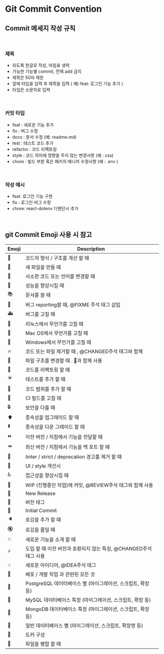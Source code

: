 # Git Commit Convention

## Commit 메세지 작성 규칙

<br>

### 제목

-   되도록 한글로 작성, 마침표 생략
-   가능한 기능별 commit, 전체 add 금지
-   제목은 50자 제한
-   앞에 타입을 입력 후 제목을 입력 ( 예) feat: 로그인 기능 추가 )
-   타입은 소문자로 입력

<br>

### 커밋 타입

-   feat : 새로운 기능 추가
-   fix : 버그 수정
-   docs : 문서 수정 (예: readme.md)
-   test : 테스트 코드 추가
-   refactor : 코드 리팩토링
-   style : 코드 의미에 영향을 주지 않는 변경사항 (예 : css)
-   chore : 빌드 부분 혹은 패키지 매니저 수정사항 (예 : .env )

<br>

### 작성 예시

-   feat: 로그인 기능 구현
-   fix : 로그인 버그 수정
-   chore: react-dotenv 디펜던시 추가

<br>

## git Commit Emoji 사용 시 참고

| Emoji | Description                                                       |
| ----- | ----------------------------------------------------------------- |
| 🎨    | 코드의 형식 / 구조를 개선 할 때                                   |
| 📰    | 새 파일을 만들 때                                                 |
| 📝    | 사소한 코드 또는 언어를 변경할 때                                 |
| 🐎    | 성능을 향상시킬 때                                                |
| 📚    | 문서를 쓸 때                                                      |
| 🐛    | 버그 reporting할 때, @FIXME 주석 태그 삽입                        |
| 🚑    | 버그를 고칠 때                                                    |
| 🐧    | 리눅스에서 무언가를 고칠 때                                       |
| 🍎    | Mac OS에서 무언가를 고칠 때                                       |
| 🏁    | Windows에서 무언가를 고칠 때                                      |
| 🔥    | 코드 또는 파일 제거할 때 , @CHANGED주석 태그와 함께               |
| 🚜    | 파일 구조를 변경할 때 . 🎨과 함께 사용                            |
| 🔨    | 코드를 리팩토링 할 때                                             |
| ☔️   | 테스트를 추가 할 때                                               |
| 🔬    | 코드 범위를 추가 할 때                                            |
| 💚    | CI 빌드를 고칠 때                                                 |
| 🔒    | 보안을 다룰 때                                                    |
| ⬆️    | 종속성을 업그레이드 할 때                                         |
| ⬇️    | 종속성을 다운 그레이드 할 때                                      |
| ⏩    | 이전 버전 / 지점에서 기능을 전달할 때                             |
| ⏪    | 최신 버전 / 지점에서 기능을 백 포트 할 때                         |
| 👕    | linter / strict / deprecation 경고를 제거 할 때                   |
| 💄    | UI / style 개선시                                                 |
| ♿️   | 접근성을 향상시킬 때                                              |
| 🚧    | WIP (진행중인 작업)에 커밋, @REVIEW주석 태그와 함께 사용          |
| 💎    | New Release                                                       |
| 🔖    | 버전 태그                                                         |
| 🎉    | Initial Commit                                                    |
| 🔈    | 로깅을 추가 할 때                                                 |
| 🔇    | 로깅을 줄일 때                                                    |
| ✨    | 새로운 기능을 소개 할 때                                          |
| ⚡️   | 도입 할 때 이전 버전과 호환되지 않는 특징, @CHANGED주석 태그 사용 |
| 💡    | 새로운 아이디어, @IDEA주석 태그                                   |
| 🚀    | 배포 / 개발 작업 과 관련된 모든 것                                |
| 🐘    | PostgreSQL 데이터베이스 별 (마이그레이션, 스크립트, 확장 등)      |
| 🐬    | MySQL 데이터베이스 특정 (마이그레이션, 스크립트, 확장 등)         |
| 🍃    | MongoDB 데이터베이스 특정 (마이그레이션, 스크립트, 확장 등)       |
| 🏦    | 일반 데이터베이스 별 (마이그레이션, 스크립트, 확장명 등)          |
| 🐳    | 도커 구성                                                         |
| 🤝    | 파일을 병합 할 때                                                 |

